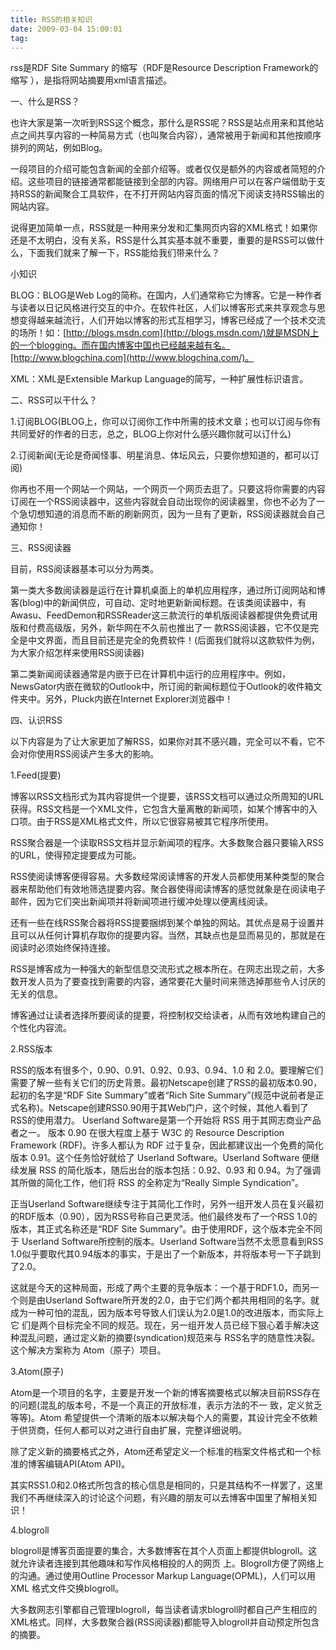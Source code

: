 ```yaml
---
title: RSS的相关知识
date: 2009-03-04 15:00:01
tag: 
---
```


rss是RDF Site Summary 的缩写（RDF是Resource Description Framework的缩写 ），是指将网站摘要用xml语言描述。

一、什么是RSS？

也许大家是第一次听到RSS这个概念，那什么是RSS呢？RSS是站点用来和其他站点之间共享内容的一种简易方式（也叫聚合内容），通常被用于新闻和其他按顺序排列的网站，例如Blog。

一段项目的介绍可能包含新闻的全部介绍等。或者仅仅是额外的内容或者简短的介绍。这些项目的链接通常都能链接到全部的内容。网络用户可以在客户端借助于支持RSS的新闻聚合工具软件，在不打开网站内容页面的情况下阅读支持RSS输出的网站内容。

说得更加简单一点，RSS就是一种用来分发和汇集网页内容的XML格式！如果你还是不太明白，没有关系，RSS是什么其实基本就不重要，重要的是RSS可以做什么，下面我们就来了解一下，RSS能给我们带来什么？

小知识

BLOG：BLOG是Web Log的简称。在国内，人们通常称它为博客。它是一种作者与读者以日记风格进行交互的中介。在软件社区，人们以博客形式来共享观念与思想变得越来越流行，人们开始以博客的形式互相学习，博客已经成了一个技术交流的场所！如：[http://blogs.msdn.com](http://blogs.msdn.com/)就是MSDN上的一个blogging。而在国内博客中国也已经越来越有名。[http://www.blogchina.com](http://www.blogchina.com/)。

XML：XML是Extensible Markup Language的简写，一种扩展性标识语言。

二、RSS可以干什么？

1.订阅BLOG(BLOG上，你可以订阅你工作中所需的技术文章；也可以订阅与你有共同爱好的作者的日志，总之，BLOG上你对什么感兴趣你就可以订什么)

2.订阅新闻(无论是奇闻怪事、明星消息、体坛风云，只要你想知道的，都可以订阅)

你再也不用一个网站一个网站，一个网页一个网页去逛了。只要这将你需要的内容订阅在一个RSS阅读器中，这些内容就会自动出现你的阅读器里，你也不必为了一个急切想知道的消息而不断的刷新网页，因为一旦有了更新，RSS阅读器就会自己通知你！

三、RSS阅读器

目前，RSS阅读器基本可以分为两类。

第一类大多数阅读器是运行在计算机桌面上的单机应用程序，通过所订阅网站和博客(blog)中的新闻供应，可自动、定时地更新新闻标题。在该类阅读器中，有Awasu、FeedDemon和RSSReader这三款流行的单机版阅读器都提供免费试用版和付费高级版，另外，新华网在不久前也推出了一 款RSS阅读器，它不仅是完全是中文界面，而且目前还是完全的免费软件！(后面我们就将以这款软件为例，为大家介绍怎样来使用RSS阅读器)

第二类新闻阅读器通常是内嵌于已在计算机中运行的应用程序中。例如，NewsGator内嵌在微软的Outlook中，所订阅的新闻标题位于Outlook的收件箱文件夹中。另外，Pluck内嵌在Internet Explorer浏览器中！

四、认识RSS

以下内容是为了让大家更加了解RSS，如果你对其不感兴趣，完全可以不看，它不会对你使用RSS阅读产生多大的影响。

1.Feed(提要)

博客以RSS文档形式为其内容提供一个提要，该RSS文档可以通过众所周知的URL获得。RSS文档是一个XML文件，它包含大量离散的新闻项，如某个博客中的入口项。由于RSS是XML格式文件，所以它很容易被其它程序所使用。

RSS聚合器是一个读取RSS文档并显示新闻项的程序。大多数聚合器只要输入RSS的URL，使得预定提要成为可能。

RSS使阅读博客便得容易。大多数经常阅读博客的开发人员都使用某种类型的聚合器来帮助他们有效地筛选提要内容。聚合器使得阅读博客的感觉就象是在阅读电子邮件，因为它们突出新闻项并将新闻项进行缓冲处理以便离线阅读。

还有一些在线RSS聚合器将RSS提要捆绑到某个单独的网站。其优点是易于设置并且可以从任何计算机存取你的提要内容。当然，其缺点也是显而易见的，那就是在阅读时必须始终保持连接。

RSS是博客成为一种强大的新型信息交流形式之根本所在。在网志出现之前，大多数开发人员为了要查找到需要的内容，通常要花大量时间来筛选掉那些令人讨厌的无关的信息。

博客通过让读者选择所要阅读的提要，将控制权交给读者，从而有效地构建自己的个性化内容流。

2.RSS版本

RSS的版本有很多个，0.90、0.91、0.92、0.93、0.94、1.0 和 2.0。要理解它们需要了解一些有关它们的历史背景。最初Netscape创建了RSS的最初版本0.90，起初的名字是“RDF Site Summary”或者“Rich Site Summary”(规范中说前者是正式名称)。Netscape创建RSS0.90用于其Web门户，这个时候，其他人看到了RSS的使用潜力。 Userland Software是第一个开始将 RSS 用于其网志商业产品者之一。
版本 0.90 在很大程度上基于 W3C 的 Resource Description Framework (RDF)。许多人都认为 RDF 过于复杂，因此都建议出一个免费的简化版本 0.91。这个任务恰好就给了 Userland Software。Userland Software 便继续发展 RSS 的简化版本，随后出台的版本包括：0.92、0.93 和 0.94。为了强调其所做的简化工作，他们将 RSS 的全称定为“Really Simple Syndication”。

正当Userland Software继续专注于其简化工作时，另外一组开发人员在复兴最初的RDF版本（0.90），因为RSS号称自己更灵活。他们最终发布了一个RSS 1.0的版本，其正式名称还是“RDF Site Summary”。由于使用RDF，这个版本完全不同于 Userland Software所控制的版本。Userland Software当然不太愿意看到RSS 1.0似乎要取代其0.94版本的事实，于是出了一个新版本，并将版本号一下子跳到了2.0。

这就是今天的这种局面，形成了两个主要的竞争版本：一个基于RDF1.0，而另一个则是由Userland Software所开发的2.0，由于它们两个都共用相同的名字。就成为一种可怕的混乱，因为版本号导致人们误认为2.0是1.0的改进版本，而实际上它 们是两个目标完全不同的规范。现在，另一组开发人员已经下狠心着手解决这种混乱问题，通过定义新的摘要(syndication)规范来与 RSS名字的随意性决裂。这个解决方案称为 Atom（原子）项目。

3.Atom(原子)

Atom是一个项目的名字，主要是开发一个新的博客摘要格式以解决目前RSS存在的问题(混乱的版本号，不是一个真正的开放标准，表示方法的不一 致，定义贫乏等等)。Atom 希望提供一个清晰的版本以解决每个人的需要，其设计完全不依赖于供货商，任何人都可以对之进行自由扩展，完整详细说明。

除了定义新的摘要格式之外，Atom还希望定义一个标准的档案文件格式和一个标准的博客编辑API(Atom API)。

其实RSS1.0和2.0格式所包含的核心信息是相同的，只是其结构不一样罢了，这里我们不再继续深入的讨论这个问题，有兴趣的朋友可以去博客中国里了解相关知识！

4.blogroll

blogroll是博客页面提要的集合，大多数博客在其个人页面上都提供blogroll。这就允许读者连接到其他趣味和写作风格相投的人的网页 上。Blogroll方便了网络上的沟通。通过使用Outline Processor Markup Language(OPML)，人们可以用XML 格式文件交换blogroll。

大多数网志引擎都自己管理blogroll，每当读者请求blogroll时都自己产生相应的XML格式。同样，大多数聚合器(RSS阅读器)都能导入blogroll并自动预定所包含的摘要。











